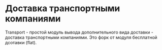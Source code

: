 Доставка транспортными компаниями
========================

Transport - простой модуль вывода дополнительного вида доставки - доставка транспортными компаниями.
Это форк от модуля бесплатной дсотавки (flat).


